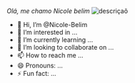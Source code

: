 *Olá, me chamo Nicole belim*
![descriçaõ](https://i.pinimg.com/originals/e1/aa/c2/e1aac26212caca512e2f1e8f763e8b1c.gif)

- 👋 Hi, I’m @Nicole-Belim  
- 👀 I’m interested in ...
- 🌱 I’m currently learning ...
- 💞️ I’m looking to collaborate on ...
- 📫 How to reach me ...
- 😄 Pronouns: ...
- ⚡ Fun fact: ...

<!---
Nicole-Belim/Nicole-Belim is a ✨ special ✨ repository because its `README.md` (this file) appears on your GitHub profile.
You can click the Preview link to take a look at your changes.
--->
